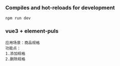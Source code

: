 ### Compiles and hot-reloads for development
```
npm run dev
```
### vue3 + element-puls 
```
应用场景：商品规格 
功能点：
1.添加规格
2.删除规格
```